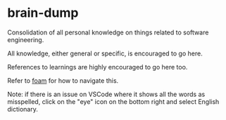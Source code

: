 # brain-dump

Consolidation of all personal knowledge on things related to software engineering.

All knowledge, either general or specific, is encouraged to go here.

References to learnings are highly encouraged to go here too.

Refer to [foam](https://github.com/foambubble/foam) for how to navigate this.

Note: if there is an issue on VSCode where it shows all the words as misspelled, click on the "eye" icon on the bottom right and select English dictionary.
